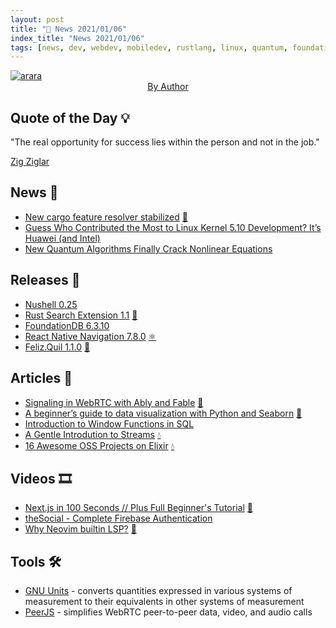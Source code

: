 ```yaml
---
layout: post
title: "📜 News 2021/01/06"
index_title: "News 2021/01/06"
tags: [news, dev, webdev, mobiledev, rustlang, linux, quantum, foundationdb, reactnative, webrtc, fable, fsharp, dotnet, python, sql, elixirlang, erlang, javascript, neovim]
---
```


<a href="https://daily-tech-news.github.io/2021/01/06/news.html">
  <img src="https://user-images.githubusercontent.com/430272/103846548-1ea20200-507d-11eb-9388-cb5f21e6bd60.jpg"
     alt="arara"
     class="image">
</a>

<div style="text-align:center">
   <a href="">By Author</a>
</div>

## Quote of the Day 💡

"The real opportunity for success lies within the person and not in the job."

[Zig Ziglar](https://en.wikipedia.org/wiki/Zig_Ziglar)

## News 🥁

- [New cargo feature resolver stabilized](https://github.com/rust-lang/cargo/issues/8088) [🦀](https://www.rust-lang.org "#rust")
- [Guess Who Contributed the Most to Linux Kernel 5.10 Development? It’s Huawei (and Intel)](https://news.itsfoss.com/huawei-kernel-contribution/)
- [New Quantum Algorithms Finally Crack Nonlinear Equations](https://www.quantamagazine.org/new-quantum-algorithms-finally-crack-nonlinear-equations-20210105/)

## Releases 🥳

- [Nushell 0.25](https://www.nushell.sh/blog/2021-01-05-nushell_0_25.html)
- [Rust Search Extension 1.1](https://rust.extension.sh/changelog/#v1-1-2021-01-07) [🦀](https://www.rust-lang.org "#rust")
- [FoundationDB 6.3.10](https://github.com/apple/foundationdb/releases/tag/6.3.10)
- [React Native Navigation 7.8.0](https://github.com/wix/react-native-navigation/releases/tag/7.8.0) [⚛️ ](https://reactnative.dev "#reactnative")
- [Feliz.Quil 1.1.0](https://www.nuget.org/packages/Feliz.Quill/1.1.0) [🔷](https://fsharp.org "#fsharp #dotnet")

## Articles 📜

- [Signaling in WebRTC with Ably and Fable](https://www.mnie.me/webrtcandably) [🔷](https://fsharp.org "#fsharp #dotnet")
- [A beginner’s guide to data visualization with Python and Seaborn](https://thenextweb.com/syndication/2021/01/05/a-beginners-guide-to-data-visualization-with-python-and-seaborn/) [🐍](https://www.python.org "#python")
- [Introduction to Window Functions in SQL](https://khashtamov.com/en/sql-window-functions)
- [A Gentle Introdution to Streams](https://featherart.medium.com/a-gentle-intro-to-streams-811ba7e309bc) [💧](https://elixir-lang.org "#elixirlang")
- [16 Awesome OSS Projects on Elixir](https://dev.to/serokell/16-awesome-elixir-open-source-projects-2nje) [💧](https://elixir-lang.org "#elixirlang")

## Videos 🎞

- [Next.js in 100 Seconds // Plus Full Beginner's Tutorial](https://www.youtube.com/watch?v=Sklc_fQBmcs) [🔶](https://www.ecma-international.org "#javascript")
- [theSocial - Complete Firebase Authentication](https://www.youtube.com/watch?v=ExyQWZZ_s04&feature=youtu.be)
- [Why Neovim builtin LSP?](https://www.youtube.com/watch?v=ArwDgvYEZYk) [🍃](https://neovim.io "#neovim")

## Tools 🛠

- [GNU Units](https://www.gnu.org/software/units/) - converts quantities expressed in various systems of measurement to their equivalents in other systems of measurement
- [PeerJS](https://peerjs.com/) - simplifies WebRTC peer-to-peer data, video, and audio calls

